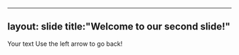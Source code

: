 ----
layout: slide
title:"Welcome to our second slide!"
---
Your text
Use the left arrow to go back!
